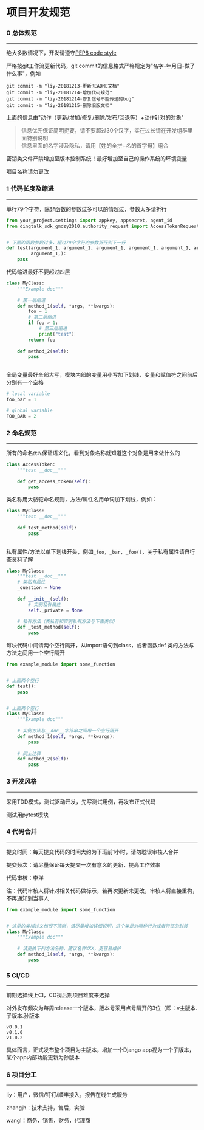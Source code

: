 # 项目开发规范
### 0 总体规范
--------------------
绝大多数情况下，开发请遵守[PEP8 code style](https://www.python.org/dev/peps/pep-0008/)       

严格按git工作流更新代码，git commit的信息格式严格规定为"名字-年月日-做了什么事"，例如    
```git
git commit -m "liy-20181213-更新README文档"
git commit -m "liy-20181214-增加代码规范"
git commit -m "liy-20181214-修复信号不能传递的bug"
git commit -m "liy-20181215-删除旧版文档"
```
上面的信息由"动作（更新/增加/修复/删除/发布/回退等）+动作针对的对象"    

>信息优先保证简明扼要，请不要超过30个汉字，实在过长请在开发组群里面特别说明    
>信息里面的名字涉及隐私，请用【姓的全拼+名的首字母】组合

密钥类文件严禁增加至版本控制系统！最好增加至自己的操作系统的环境变量    

项目名称请勿更改    

### 1 代码长度及缩进
--------------------
单行79个字符，除非函数的参数过多可以酌情超过，参数太多请折行
```python
from your_project.settings import appkey, appsecret, agent_id
from dingtalk_sdk_gmdzy2010.authority_request import AccessTokenRequest


# 下面的函数参数过多，超过79个字符的参数折行到下一行
def test(argument_1, argument_1, argument_1, argument_1, argument_1, argument_1,
         argument_1,):
    pass
```
代码缩进最好不要超过四层
```python
class MyClass:
    """Example doc"""
    
    # 第一层缩进
    def method_1(self, *args, **kwargs):
        foo = 1
        # 第二层缩进
        if foo > 1:
            # 第三层缩进
            print("test")
        return foo
    
    def method_2(self):
        pass
    
```
全局变量最好全部大写，模块内部的变量用小写加下划线，变量和赋值符之间前后分别有一个空格
```python
# local variable
foo_bar = 1

# global variable
FOO_BAR = 2
```

### 2 命名规范
--------------------
所有的命名`优先`保证语义化，看到对象名称就知道这个对象是用来做什么的
```python
class AccessToken:
    """test __doc__"""
    
    def get_access_token(self):
        pass
```

类名称用大骆驼命名规则，方法/属性名用单词加下划线，例如：
```python
class MyClass:
    """test __doc__"""
    
    def test_method(self):
        pass
        
```
私有属性/方法以单下划线开头，例如`_foo`，`_bar`，`_foo()`，关于私有属性请自行查资料了解
```python
class MyClass:
    """test __doc__"""
    # 类私有属性
    _question = None
    
    def __init__(self):
        # 实例私有属性
        self._private = None
    
    # 私有方法（类私有和实例私有方法与下面类似）
    def _test_method(self):
        pass
```

每块代码中间请两个空行隔开，从import语句到class，或者函数def
类的方法与方法之间用一个空行隔开
```python
from example_module import some_function


# 上面两个空行
def test():
    pass


# 上面两个空行
class MyClass:
    """Example doc"""
    
    # 实例方法与__doc__字符串之间用一个空行隔开
    def method_1(self, *args, **kwargs):
        pass
    
    # 同上注释
    def method_2(self):
        pass
```

### 3 开发风格
--------------------
采用TDD模式，测试驱动开发，先写测试用例，再发布正式代码    

测试用pytest模块    

### 4 代码合并
--------------------
提交时间：每天提交代码的时间大约为下班前1小时，请勿耽误审核人合并  

提交频次：请尽量保证每天提交一次有意义的更新，提高工作效率  

代码审核：李洋    

注：代码审核人将针对相关代码做标示，若再次更新未更改，审核人将直接重构，不再通知到当事人
```python
from example_module import some_function


# 这里的类描述文档很不清晰，请尽量增加详细说明，这个类是对哪种行为或者特征的封装
class MyClass:
    """Example doc"""
    
    # 请更换下列方法名称，建议名称XXX，更容易维护
    def method_1(self, *args, **kwargs):
        pass
```

### 5 CI/CD
--------------------
前期选择线上CI，CD视后期项目难度来选择    

对外发布频次为每周release一个版本，版本号采用点号隔开的3位（即：v主版本.子版本.孙版本
```
v0.0.1
v0.1.0
v1.0.2
```
具体而言，正式发布整个项目为主版本，增加一个Django app视为一个子版本，某个app内部功能更新为孙版本

### 6 项目分工
--------------------
liy：用户，微信/钉钉/顺丰接入，报告在线生成服务      

zhangjh：技术支持，售后，实验    

wangl：商务，销售，财务，代理商    

